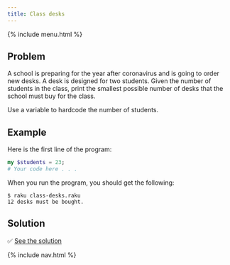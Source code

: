 ```yaml
---
title: Class desks
---
```


{% include menu.html %}

## Problem

A school is preparing for the year after coronavirus and is going to order new desks. A desk is designed for two students. Given the number of students in the class, print the smallest possible number of desks that the school must buy for the class.

Use a variable to hardcode the number of students.

## Example

Here is the first line of the program:

```raku
my $students = 23;
# Your code here . . .
```

When you run the program, you should get the following:

```console
$ raku class-desks.raku
12 desks must be bought.
```

## Solution

✅ [See the solution](solution)

{% include nav.html %}
